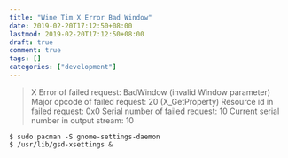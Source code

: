 ```yaml
---
title: "Wine Tim X Error Bad Window"
date: 2019-02-20T17:12:50+08:00
lastmod: 2019-02-20T17:12:50+08:00
draft: true
comment: true
tags: []
categories: ["development"]
---
```


> X Error of failed request:  BadWindow (invalid Window parameter)
  Major opcode of failed request:  20 (X_GetProperty)
  Resource id in failed request:  0x0
  Serial number of failed request:  10
  Current serial number in output stream:  10
<!--more-->

```
$ sudo pacman -S gnome-settings-daemon
$ /usr/lib/gsd-xsettings &
```